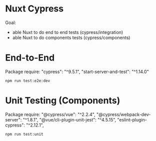# Nuxt Cypress
Goal:
- able Nuxt to do end to end tests (cypress/integration)
- able Nuxt to do components tests (cypress/components)

# End-to-End
Package require:
"cypress": "^9.5.1",
"start-server-and-test": "^1.14.0"

```
npm run test:e2e:dev
```

# Unit Testing (Components)
Package require:
"@cypress/vue": "^2.2.4",
"@cypress/webpack-dev-server": "^1.8.1",
"@vue/cli-plugin-unit-jest": "^4.5.15",
"eslint-plugin-cypress": "^2.12.1",

```
npm run test:unit
```
